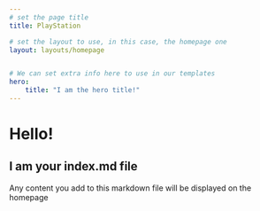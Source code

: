 ```yaml
---
# set the page title
title: PlayStation

# set the layout to use, in this case, the homepage one
layout: layouts/homepage


# We can set extra info here to use in our templates
hero:
    title: "I am the hero title!"
---
```



# Hello!

## I am your index.md file

Any content you add to this markdown file will be displayed on the homepage 